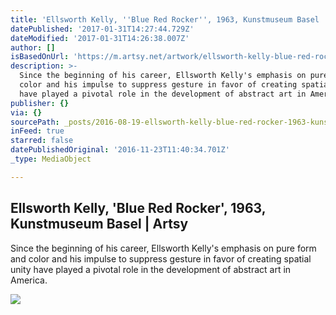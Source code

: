 ```yaml
---
title: 'Ellsworth Kelly, ''Blue Red Rocker'', 1963, Kunstmuseum Basel | Artsy'
datePublished: '2017-01-31T14:27:44.729Z'
dateModified: '2017-01-31T14:26:38.007Z'
author: []
isBasedOnUrl: 'https://m.artsy.net/artwork/ellsworth-kelly-blue-red-rocker'
description: >-
  Since the beginning of his career, Ellsworth Kelly's emphasis on pure form and
  color and his impulse to suppress gesture in favor of creating spatial unity
  have played a pivotal role in the development of abstract art in America.
publisher: {}
via: {}
sourcePath: _posts/2016-08-19-ellsworth-kelly-blue-red-rocker-1963-kunstmuseum-basel.md
inFeed: true
starred: false
datePublishedOriginal: '2016-11-23T11:40:34.701Z'
_type: MediaObject

---
```

<article style=""><h1>Ellsworth Kelly, 'Blue Red Rocker', 1963, Kunstmuseum Basel | Artsy</h1><p>Since the beginning of his career, Ellsworth Kelly's emphasis on pure form and color and his impulse to suppress gesture in favor of creating spatial unity have played a pivotal role in the development of abstract art in America.</p><img src="https://d32dm0rphc51dk.cloudfront.net/nDM7qKsWYKS-aFVXcGMJ_A/large.jpg" /></article>